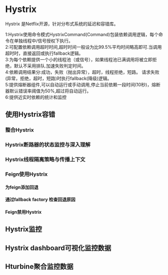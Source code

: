 # Hystrix
Hystrix 是Netflix开源，针对分布式系统的延迟和容错库。

1:Hystrix使用命令模式HystrixCommand(Command)包装依赖调用逻辑，每个命令在单独线程中/信号授权下执行。   
2:可配置依赖调用超时时间,超时时间一般设为比99.5%平均时间略高即可.当调用超时时，直接返回或执行fallback逻辑。   
3:为每个依赖提供一个小的线程池（或信号），如果线程池已满调用将被立即拒绝，默认不采用排队.加速失败判定时间。    
4:依赖调用结果分:成功，失败（抛出异常），超时，线程拒绝，短路。 请求失败(异常，拒绝，超时，短路)时执行fallback(降级)逻辑。   
5:提供熔断器组件,可以自动运行或手动调用,停止当前依赖一段时间(10秒)，熔断器默认错误率阈值为50%,超过将自动运行。   
6:提供近实时依赖的统计和监控     


## 使用Hystrix容错

### 整合Hystrix

### Hystrix断路器的状态监控与深入理解

### Hystrix线程隔离策略与传播上下文

### Feign使用Hystrix
#### 为feign添加回退
#### 通过fallback factory 检查回退原因

#### Feign禁用Hystrix


## Hystrix监控

## Hystrix dashboard可视化监控数据

## Hturbine聚合监控数据


